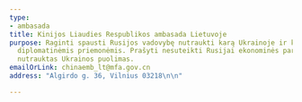 ```yaml
---
type:
- ambasada
title: Kinijos Liaudies Respublikos ambasada Lietuvoje
purpose: Raginti spausti Rusijos vadovybę nutraukti karą Ukrainoje ir konfliktą spręsti
  diplomatinėmis priemonėmis. Prašyti nesuteikti Rusijai ekonominės paramos, kol nebus
  nutrauktas Ukrainos puolimas.
emailOrLink: chinaemb_lt@mfa.gov.cn
address: "Algirdo g. 36, Vilnius 03218\n\n"

---
```

